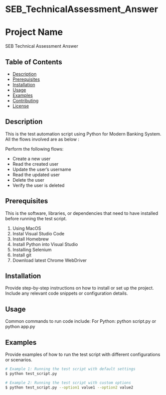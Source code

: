 # SEB_TechnicalAssessment_Answer

# Project Name

SEB Technical Assessment Answer

## Table of Contents

- [Description](#description)
- [Prerequisites](#prerequisites)
- [Installation](#installation)
- [Usage](#usage)
- [Examples](#examples)
- [Contributing](#contributing)
- [License](#license)

## Description

This is the test automation script using Python for Modern Banking System. All the flows involved are as below :


Perform the following flows:
-	Create a new user
-	Read the created user
-	Update the user’s username
-	Read the updated user
-	Delete the user
-	Verify the user is deleted



## Prerequisites

This is the software, libraries, or dependencies that need to have installed before running the test script.
1. Using MacOS
2. Instal Visual Studio Code
3. Install Homebrew
4. Install Python into Visual Studio
5. Installing Selenium
6. Install git
7. Download latest Chrome WebDriver

## Installation

Provide step-by-step instructions on how to install or set up the project. Include any relevant code snippets or configuration details.

## Usage

Common commands to run code include:
For Python: python script.py or python app.py

## Examples

Provide examples of how to run the test script with different configurations or scenarios.

```bash
# Example 1: Running the test script with default settings
$ python test_script.py

# Example 2: Running the test script with custom options
$ python test_script.py --option1 value1 --option2 value2
